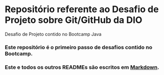 # Repositório referente ao Desafio de Projeto sobre Git/GitHub da DIO
Desafio de Projeto contido no Bootcamp Java

### Este repositório é o primeiro passo de desafios contido no Bootcamp.
### Este e todos os outros READMEs são escritos em [Markdown](https://www.markdownguide.org/basic-syntax/).
